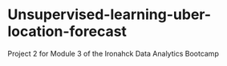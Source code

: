 # Unsupervised-learning-uber-location-forecast
Project 2 for Module 3 of the Ironahck Data Analytics Bootcamp
